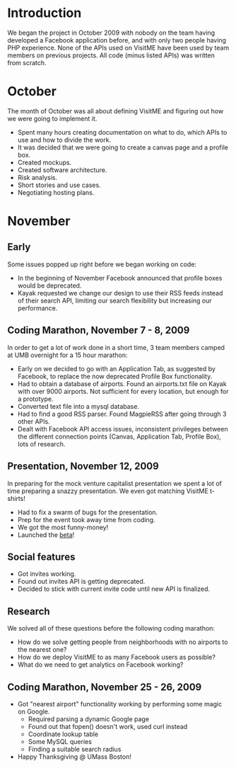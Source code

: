 # Introduction #

We began the project in October 2009 with nobody on the team having developed a Facebook application before, and with only two people having PHP experience. None of the APIs used on VisitME have been used by team members on previous projects. All code (minus listed APIs) was written from scratch.



# October #
The month of October was all about defining VisitME and figuring out how we were going to implement it.

  * Spent many hours creating documentation on what to do, which APIs to use and how to divide the work.
  * It was decided that we were going to create a canvas page and a profile box.
  * Created mockups.
  * Created software architecture.
  * Risk analysis.
  * Short stories and use cases.
  * Negotiating hosting plans.

# November #

## Early ##
Some issues popped up right before we began working on code:
  * In the beginning of November Facebook announced that profile boxes would be deprecated.
  * Kayak requested we change our design to use their RSS feeds instead of their search API, limiting our search flexibility but increasing our performance.

## Coding Marathon, November 7 - 8, 2009 ##
In order to get a lot of work done in a short time, 3 team members camped at UMB overnight for a 15 hour marathon:

  * Early on we decided to go with an Application Tab, as suggested by Facebook, to replace the now deprecated Profile Box functionality.
  * Had to obtain a database of airports. Found an airports.txt file on Kayak with over 9000 airports. Not sufficient for every location, but enough for a prototype.
  * Converted text file into a mysql database.
  * Had to find a good RSS parser. Found MagpieRSS after going through 3 other APIs.
  * Dealt with Facebook API access issues, inconsistent privileges between the different connection points (Canvas, Application Tab, Profile Box), lots of research.

## Presentation, November 12, 2009 ##
In preparing for the mock venture capitalist presentation we spent a lot of time preparing a snazzy presentation. We even got matching VisitME t-shirts!

  * Had to fix a swarm of bugs for the presentation.
  * Prep for the event took away time from coding.
  * We got the most funny-money!
  * Launched the [beta](PublicBeta.md)!

## Social features ##
  * Got invites working.
  * Found out invites API is getting deprecated.
  * Decided to stick with current invite code until new API is finalized.

## Research ##
We solved all of these questions before the following coding marathon:
  * How do we solve getting people from neighborhoods with no airports to the nearest one?
  * How do we deploy VisitME to as many Facebook users as possible?
  * What do we need to get analytics on Facebook working?

## Coding Marathon, November 25 - 26, 2009 ##
  * Got "nearest airport" functionality working by performing some magic on Google.
    * Required parsing a dynamic Google page
    * Found out that fopen() doesn't work, used curl instead
    * Coordinate lookup table
    * Some MySQL queries
    * Finding a suitable search radius
  * Happy Thanksgiving @ UMass Boston!